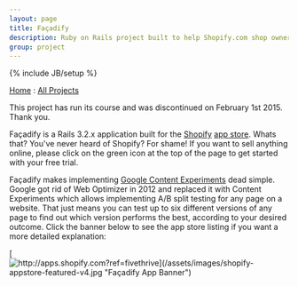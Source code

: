 ```yaml
---
layout: page
title: Façadify
description: Ruby on Rails project built to help Shopify.com shop owners manage Google Content Experiments
group: project
---
```

{% include JB/setup %}

[Home](http://jimsidler.com) : [All Projects](http://jimsidler.com/projects.html)

This project has run its course and was discontinued on February 1st 2015. Thank you.

Façadify is a Rails 3.2.x application built for the [Shopify](http://www.shopify.com/?ref=fivethrive) [app store](http://apps.shopify.com/?ref=fivethrive). Whats that? You've never heard of Shopify? For shame! If you want to sell anything online, please click on the green icon at the top of the page to get started with your free trial.

Façadify makes implementing [Google Content Experiments](https://support.google.com/analytics/bin/answer.py?hl=en&answer=1745147&topic=1745207&rd=1) dead simple. Google got rid of Web Optimizer in 2012 and replaced it with Content Experiments which allows implementing A/B split testing for any page on a website. That just means you can test up to six different versions of any page to find out which version performs the best, according to your desired outcome. Click the banner below to see the app store listing if you want a more detailed explanation:

[![http://apps.shopify.com?ref=fivethrive](/assets/images/shopify-appstore-featured-v4.jpg "Façadify App Banner")](http://apps.shopify.com/facadify?ref=fivethrive)
